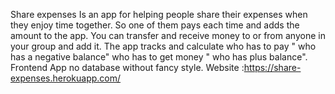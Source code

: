 Share expenses Is an app for helping people share their expenses when they enjoy time together. 
So one of them pays each time and adds the amount to the app.
You can transfer and receive money to or from anyone in your group and add it.
The app tracks and calculate who has to pay " who has a negative balance" who has to get money " who has plus balance".
Frontend App no database without fancy style.
Website :https://share-expenses.herokuapp.com/
